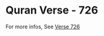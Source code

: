 # Quran Verse - 726 

For more infos, See [Verse 726](https://www.quranbookk.com/quran/search?q=726)
